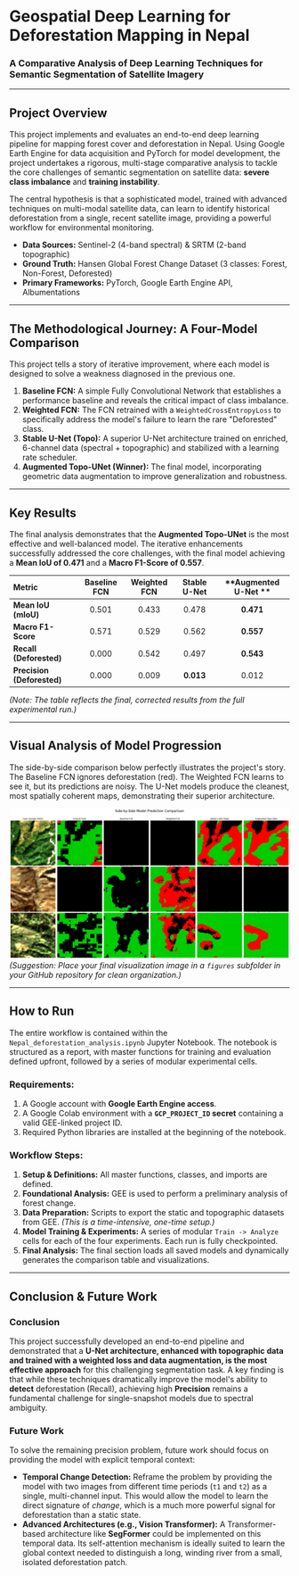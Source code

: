 # Geospatial Deep Learning for Deforestation Mapping in Nepal

### A Comparative Analysis of Deep Learning Techniques for Semantic Segmentation of Satellite Imagery

---

## Project Overview

This project implements and evaluates an end-to-end deep learning pipeline for mapping forest cover and deforestation in Nepal. Using Google Earth Engine for data acquisition and PyTorch for model development, the project undertakes a rigorous, multi-stage comparative analysis to tackle the core challenges of semantic segmentation on satellite data: **severe class imbalance** and **training instability**.

The central hypothesis is that a sophisticated model, trained with advanced techniques on multi-modal satellite data, can learn to identify historical deforestation from a single, recent satellite image, providing a powerful workflow for environmental monitoring.

- **Data Sources:** Sentinel-2 (4-band spectral) & SRTM (2-band topographic)
- **Ground Truth:** Hansen Global Forest Change Dataset (3 classes: Forest, Non-Forest, Deforested)
- **Primary Frameworks:** PyTorch, Google Earth Engine API, Albumentations

---

## The Methodological Journey: A Four-Model Comparison

This project tells a story of iterative improvement, where each model is designed to solve a weakness diagnosed in the previous one.

1.  **Baseline FCN:** A simple Fully Convolutional Network that establishes a performance baseline and reveals the critical impact of class imbalance.
2.  **Weighted FCN:** The FCN retrained with a `WeightedCrossEntropyLoss` to specifically address the model's failure to learn the rare "Deforested" class.
3.  **Stable U-Net (Topo):** A superior U-Net architecture trained on enriched, 6-channel data (spectral + topographic) and stabilized with a learning rate scheduler.
4.  **Augmented Topo-UNet (Winner):** The final model, incorporating geometric data augmentation to improve generalization and robustness.

---

## Key Results

The final analysis demonstrates that the **Augmented Topo-UNet** is the most effective and well-balanced model. The iterative enhancements successfully addressed the core challenges, with the final model achieving a **Mean IoU of 0.471** and a **Macro F1-Score of 0.557**.

| Metric | Baseline FCN | Weighted FCN | Stable U-Net | **Augmented U-Net ** |
|:---|:---:|:---:|:---:|:---:|
| **Mean IoU (mIoU)** | 0.501 | 0.433 | 0.478 | **0.471** |
| **Macro F1-Score**| 0.571 | 0.529 | 0.562 | **0.557** |
| **Recall (Deforested)** | 0.000 | 0.542 | 0.497 | **0.543** |
| **Precision (Deforested)**| 0.000 | 0.009 | **0.013** | 0.012 |

*(Note: The table reflects the final, corrected results from the full experimental run.)*

---

## Visual Analysis of Model Progression

The side-by-side comparison below perfectly illustrates the project's story. The Baseline FCN ignores deforestation (red). The Weighted FCN learns to see it, but its predictions are noisy. The U-Net models produce the cleanest, most spatially coherent maps, demonstrating their superior architecture.

![Prediction Example](./figures/side-by-side-comparison.png)
*(Suggestion: Place your final visualization image in a `figures` subfolder in your GitHub repository for clean organization.)*

---

## How to Run

The entire workflow is contained within the `Nepal_deforestation_analysis.ipynb` Jupyter Notebook. The notebook is structured as a report, with master functions for training and evaluation defined upfront, followed by a series of modular experimental cells.

### Requirements:
1.  A Google account with **Google Earth Engine access**.
2.  A Google Colab environment with a **`GCP_PROJECT_ID` secret** containing a valid GEE-linked project ID.
3.  Required Python libraries are installed at the beginning of the notebook.

### Workflow Steps:
1.  **Setup & Definitions:** All master functions, classes, and imports are defined.
2.  **Foundational Analysis:** GEE is used to perform a preliminary analysis of forest change.
3.  **Data Preparation:** Scripts to export the static and topographic datasets from GEE. *(This is a time-intensive, one-time setup.)*
4.  **Model Training & Experiments:** A series of modular `Train -> Analyze` cells for each of the four experiments. Each run is fully checkpointed.
5.  **Final Analysis:** The final section loads all saved models and dynamically generates the comparison table and visualizations.

---

## Conclusion & Future Work

### Conclusion
This project successfully developed an end-to-end pipeline and demonstrated that a **U-Net architecture, enhanced with topographic data and trained with a weighted loss and data augmentation, is the most effective approach** for this challenging segmentation task. A key finding is that while these techniques dramatically improve the model's ability to **detect** deforestation (Recall), achieving high **Precision** remains a fundamental challenge for single-snapshot models due to spectral ambiguity.

### Future Work
To solve the remaining precision problem, future work should focus on providing the model with explicit temporal context:

-   **Temporal Change Detection:** Reframe the problem by providing the model with two images from different time periods (`t1` and `t2`) as a single, multi-channel input. This would allow the model to learn the direct signature of *change*, which is a much more powerful signal for deforestation than a static state.
-   **Advanced Architectures (e.g., Vision Transformer):** A Transformer-based architecture like **SegFormer** could be implemented on this temporal data. Its self-attention mechanism is ideally suited to learn the global context needed to distinguish a long, winding river from a small, isolated deforestation patch.